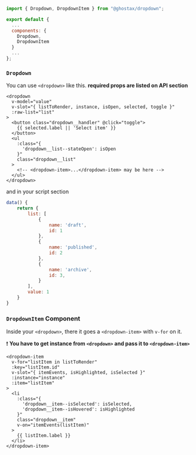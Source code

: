 ```javascript
import { Dropdown, DropdownItem } from "@ghostax/dropdown";

export default {
  ...
  components: {
    Dropdown,
    DropdownItem
  }
  ...
};
```

### `Dropdown`

You can use `<dropdown>` like this. **required props are listed on API section**

```vue
<dropdown
  v-model="value"
  v-slot="{ listToRender, instance, isOpen, selected, toggle }"
  :raw-list="list"
>
  <button class="dropdown__handler" @click="toggle">
    {{ selected.label || 'Select item' }}
  </button>
  <ul
    :class="{
      'dropdown__list--stateOpen': isOpen
    }"
    class="dropdown__list"
  >
    <!-- <dropdown-item>...</dropdown-item> may be here -->
  </ul>
</dropdown>
```

and in your script section

```javascript
data() {
    return {
        list: [
            {
                name: 'draft',
                id: 1
            },
            {
                name: 'published',
                id: 2
            },
            {
                name: 'archive',
                id: 3,
            }
        ],
        value: 1
    }
}
```

### `DropdownItem` Component

Inside your `<dropdown>`, there it goes a `<dropdown-item>` with `v-for` on it.

❗ **You have to get instance from `<dropdown>` and pass it to `<dropdown-item>`**

```vue
<dropdown-item
  v-for="listItem in listToRender"
  :key="listItem.id"
  v-slot="{ itemEvents, isHighlighted, isSelected }"
  :instance="instance"
  :item="listItem"
>
  <li
    :class="{
      'dropdown__item--isSelected': isSelected,
      'dropdown__item--isHovered': isHighlighted
    }"
    class="dropdown__item"
    v-on="itemEvents(listItem)"
  >
    {{ listItem.label }}
  </li>
</dropdown-item>
```
